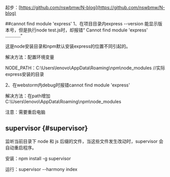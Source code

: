 起步：[https://github.com/nswbmw/N-blog](https://github.com/nswbmw/N-blog)


##cannot find module 'express'
1、在项目目录内express --version 能显示版本号，但是执行node test.js时，却报错“ Cannot find module 'express' ............”

这是node安装目录和npm默认安装express的位置不同引起的。

解决方法：配置环境变量

NODE_PATH：C:\Users\lenovo\AppData\Roaming\npm\node_modules    //实际express安装的目录

2、在webstorm内debug时报错cannot find module 'express'

解决方法：在path增加C:\Users\lenovo\AppData\Roaming\npm\node_modules

注意：需要重启电脑





## supervisor {#supervisor}

监听当前目录下 node 和 js 后缀的文件，当这些文件发生改动时，supervisor 会自动重启程序。

安装：npm install -g supervisor

运行：supervisor --harmony index











